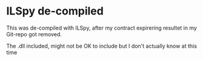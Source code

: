 ﻿# ILSpy de-compiled

This was de-compiled with ILSpy, after my contract expirering resultet in my Git-repo got removed.

The .dll included, might not be OK to include but I don't actually know at this time